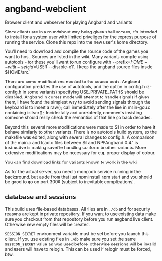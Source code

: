 # angband-webclient
Browser client and webserver for playing Angband and variants

Since clients are in a roundabout way being given shell access, it's intended to install for a system user with limited priveliges for the express purpose of running the service. Clone this repo into the new user's home directory.

You'll need to download and compile the source code of the games you want to host. Sources are listed in the wiki. Many variants compile using autotools - for these you'll want to run configure with --prefix=$HOME --with-setgid=$USER --disable-x11. I keep the angband source files inside $HOME/src/

There are some modifications needed to the source code. Angband configuration predates the use of autotools, and the option in config.h (z-config.h in some variants) specifying USE_PRIVATE_PATHS should be disabled. Angband in curses mode will attempt to handle signals if given them, I have found the simplest way to avoid sending signals through the keyboard is to insert a raw(); call immediately after the line in main-gcu.c containing initscr();. Incidentally and unrelatedly, comments insisting someone should really check the semantics of that line go back decades.

Beyond this, several more modifications were made to Sil in order to have it behave similarly to other variants. There is no autotools build system, so the makefile was edited, along with several changes to config.h. A comparison of the main.c and load.c files between Sil and NPPAngband 0.4.1 is instructive in making savefile handling conform to other variants. More extensive modifications may be necessary for e.g. proper display of colour.

You can find download links for variants known to work in the wiki

As for the actual server, you need a mongodb service running in the background, but aside from that just npm install npm start and you should be good to go on port 3000 (subject to inevitable complications).



## database and sessions

This build uses file-based databases. All files are in `./db` and for security reasons are kept in private repository. If you want to use existing data make sure you checkout from that repository before you run angband.live client. Otherwise new empty files will be created.

`SESSION_SECRET` environment variable must be set before you launch this client. If you use existing files in `./db` make sure you set the same `SESSION_SECRET` value as was used before, otherwise sessions will be invalid and users will have to relogin. This can be used if relogin must be forced, btw.
